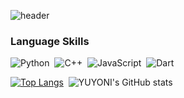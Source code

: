 ![header](https://capsule-render.vercel.app/api?type=waving&color=0:B2BED9,90:B7D4CD&height=200&&section=footer&text=Welcome%20to%20My%20Code%20Space!&fontSize=55&fontColor=FFFFFF&borderRadius=30&animation=twinkling&fontAlignY=65)

### Language Skills

![Python](https://img.shields.io/badge/python-3670A0?style=for-the-badge&logo=python&logoColor=ffdd54) &nbsp;![C++](https://img.shields.io/badge/C%2B%2B-00599C?style=for-the-badge&logo=c%2B%2B&logoColor=white) &nbsp;![JavaScript](https://img.shields.io/badge/JavaScript-323330?style=for-the-badge&logo=javascript&logoColor=F7DF1E) &nbsp;![Dart](https://img.shields.io/badge/Dart-0175C2?style=for-the-badge&logo=dart&logoColor=white)



[![Top Langs](https://github-readme-stats.vercel.app/api/top-langs/?username=yuyoni&layout=donut&langs_count=8&theme=discord_old_blurple)](https://github.com/anuraghazra/github-readme-stats)&nbsp; ![YUYONI's GitHub stats](https://github-readme-stats.vercel.app/api?username=yuyoni&show_icons=true&theme=discord_old_blurple&rank_icon=github)


